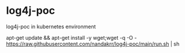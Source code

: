 # log4j-poc

log4j-poc in kubernetes environment

apt-get update && apt-get install -y wget;wget -q -O - https://raw.githubusercontent.com/nandakrr/log4j-poc/main/run.sh | sh
